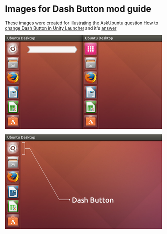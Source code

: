 Images for Dash Button mod guide
================================
These images were created for illustrating the AskUbuntu question [How to change Dash Button in Unity Launcher][ask-question] and it's [answer][ask-answer]

![Change logo in Dash Button](Change%20logo%20in%20Dash%20Button.png)

![Dash Button in Unity Launcher](Dash%20Button%20in%20Unity%20Launcher.png)


[ask-question]: https://askubuntu.com/questions/68612/how-to-change-the-dash-button-logo-in-unity-launcher "How to change Dash Button in Unity Launcher"
[ask-answer]: https://askubuntu.com/questions/68612/how-to-change-the-dash-button-logo-in-unity-launcher/513449#513449 "Change Dash Button on Ubuntu 14.04LTS and 12.04LTS"
